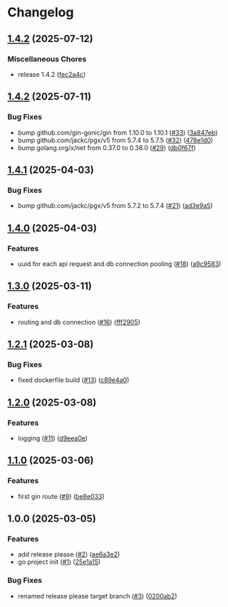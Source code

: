 # Changelog

## [1.4.2](https://github.com/angelvargass/go-api/compare/v1.4.2...v1.4.2) (2025-07-12)


### Miscellaneous Chores

* release 1.4.2 ([fec2a4c](https://github.com/angelvargass/go-api/commit/fec2a4cdad0ea618e754db971096ed3d23f56c0c))

## [1.4.2](https://github.com/angelvargass/go-api/compare/v1.4.1...v1.4.2) (2025-07-11)


### Bug Fixes

* bump github.com/gin-gonic/gin from 1.10.0 to 1.10.1 ([#33](https://github.com/angelvargass/go-api/issues/33)) ([3a847eb](https://github.com/angelvargass/go-api/commit/3a847eb834a4795b9406ae5494d97e1d6142ea33))
* bump github.com/jackc/pgx/v5 from 5.7.4 to 5.7.5 ([#32](https://github.com/angelvargass/go-api/issues/32)) ([478e1d0](https://github.com/angelvargass/go-api/commit/478e1d08d031e93cd0d19347785b5b1c74aff814))
* bump golang.org/x/net from 0.37.0 to 0.38.0 ([#29](https://github.com/angelvargass/go-api/issues/29)) ([db0f67f](https://github.com/angelvargass/go-api/commit/db0f67fec624427b9ba196fe337996ab31cfa3a7))

## [1.4.1](https://github.com/angelvargass/go-api/compare/v1.4.0...v1.4.1) (2025-04-03)


### Bug Fixes

* bump github.com/jackc/pgx/v5 from 5.7.2 to 5.7.4 ([#21](https://github.com/angelvargass/go-api/issues/21)) ([ad3e9a5](https://github.com/angelvargass/go-api/commit/ad3e9a5538b3ab90ff7481da44841d22eb15b3fb))

## [1.4.0](https://github.com/angelvargass/go-api/compare/v1.3.0...v1.4.0) (2025-04-03)


### Features

* uuid for each api request and db connection pooling ([#18](https://github.com/angelvargass/go-api/issues/18)) ([a9c9583](https://github.com/angelvargass/go-api/commit/a9c9583163a06f0bf56e83e06df05a68f681602f))

## [1.3.0](https://github.com/angelvargass/go-api/compare/v1.2.1...v1.3.0) (2025-03-11)


### Features

* routing and db connection ([#16](https://github.com/angelvargass/go-api/issues/16)) ([fff2905](https://github.com/angelvargass/go-api/commit/fff29054f682fd09b8bcf3d676bd4d4ca9c3a7bc))

## [1.2.1](https://github.com/angelvargass/go-api/compare/v1.2.0...v1.2.1) (2025-03-08)


### Bug Fixes

* fixed dockerfile build ([#13](https://github.com/angelvargass/go-api/issues/13)) ([c89e4a0](https://github.com/angelvargass/go-api/commit/c89e4a079dc26c60c7ab05fa4b876be8e2588839))

## [1.2.0](https://github.com/angelvargass/go-api/compare/v1.1.0...v1.2.0) (2025-03-08)


### Features

* logging ([#11](https://github.com/angelvargass/go-api/issues/11)) ([d9eea0e](https://github.com/angelvargass/go-api/commit/d9eea0ef7263b9d36280f68027706f63d3b9bcf7))

## [1.1.0](https://github.com/angelvargass/go-api/compare/v1.0.0...v1.1.0) (2025-03-06)


### Features

* first gin route ([#9](https://github.com/angelvargass/go-api/issues/9)) ([be8e033](https://github.com/angelvargass/go-api/commit/be8e033cb9e61bcb07835aabce2757fb857d66ad))

## 1.0.0 (2025-03-05)


### Features

* add release please ([#2](https://github.com/angelvargass/go-api/issues/2)) ([ae6a3e2](https://github.com/angelvargass/go-api/commit/ae6a3e25a1c90889510c9a4942b554feb2b98d54))
* go project init ([#1](https://github.com/angelvargass/go-api/issues/1)) ([25e1a15](https://github.com/angelvargass/go-api/commit/25e1a1555e63cd3f4e23557c80152d61f71a66ff))


### Bug Fixes

* renamed release please target branch ([#3](https://github.com/angelvargass/go-api/issues/3)) ([0200ab2](https://github.com/angelvargass/go-api/commit/0200ab2a8a7e6dd3f0f668516c802042485b4cdc))
